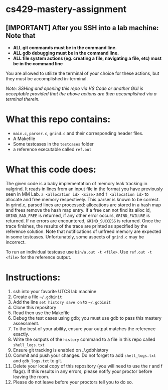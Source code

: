 # cs429-mastery-assignment
## [IMPORTANT] After you SSH into a lab machine: Note that
- **ALL git commands must be in the command line.**
- **ALL gdb debugging must be in the command line.**
- **ALL file system actions (eg. creating a file, navigating a file, etc) must be in the command line**

You are allowed to utilize the terminal of your choice for these actions, but they must be accomplished in-terminal.

*Note: SSHing and opening *this* repo via VS Code or another GUI is acceptable provided that the above actions are then accomplished via a terminal therein.*

# What this repo contains:
- `main.c`, `parser.c`, `grind.c` and their corresponding header files.
- A Makefile
- Some testcases in the `testcases` folder
- a reference executable called `ref.out`

# What this code does:
The given code is a baby implementation of memory leak tracking in valgrind. It reads in lines from an input file in the
format you have previously seen in MM Lab. `a <allocation id> <size>` and `f <allocation id>` to allocate and free
memory respectively. This parser is known to be correct. In grind.c, parsed lines are processed: allocations are stored 
in a hash map and frees remove the hash map entry. If a free can not find its alloc id, `GRIND_BAD_FREE` is returned,
if any other error occurs, `GRIND_FAILURE` is returned. If no errors are encountered, `GRIND_SUCCESS` is returned. Once 
the trace finishes, the results of the trace are printed as specified by the reference solution.
Note that notifications of unfreed memory are expected in some testcases.
Unfortunately, some aspects of `grind.c` may be incorrect. 

To run an individual testcase use
`bin/a.out -t <file>`. Use `ref.out -t <file>` for the reference output.

# Instructions:
1. ssh into your favorite UTCS lab machine
2. Create a file `~/.gdbinit`
3. Add the line `set history save on` to `~/.gdbinit`
4. Clone this repository
5. Read then use the Makefile
6. Debug the test cases using gdb; you must use gdb to pass this mastery assessment.
7. To the best of your ability, ensure your output matches the reference exactly.
8. Write the outputs of the `history` command to a file in this repo called `shell_logs.txt`
9. Ensure git tracking is enabled on  ./.gdbhistory 
10. Commit and push your changes. Do not forget to add `shell_logs.txt` and `gdb_logs.txt` to git.
11. Delete your local copy of this repository (you will need to use the r and f flags). If this results in any errors, please notify your proctor before leaving the room.
12. Please do not leave before your proctors tell you to do so. 
